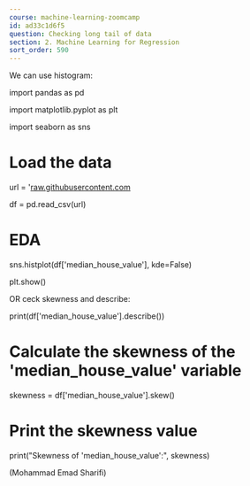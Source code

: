 ```yaml
---
course: machine-learning-zoomcamp
id: ad33c1d6f5
question: Checking long tail of data
section: 2. Machine Learning for Regression
sort_order: 590
---
```


We can use histogram:

import pandas as pd

import matplotlib.pyplot as plt

import seaborn as sns

# Load the data

url = '[raw.githubusercontent.com](https://raw.githubusercontent.com/alexeygrigorev/datasets/master/housing.csv')

df = pd.read_csv(url)

# EDA

sns.histplot(df['median_house_value'], kde=False)

plt.show()

OR ceck skewness and describe:

print(df['median_house_value'].describe())

# Calculate the skewness of the 'median_house_value' variable

skewness = df['median_house_value'].skew()

# Print the skewness value

print("Skewness of 'median_house_value':", skewness)

(Mohammad Emad Sharifi)

